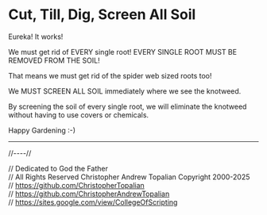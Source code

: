 # Cut, Till, Dig, Screen All Soil

Eureka! It works!

We must get rid of EVERY single root! EVERY SINGLE ROOT MUST BE REMOVED FROM THE SOIL!

That means we must get rid of the spider web sized roots too!

We MUST SCREEN ALL SOIL immediately where we see the knotweed.

By screening the soil of every single root, we will eliminate the knotweed without having to use covers or chemicals.

Happy Gardening :-)

---

//----//

// Dedicated to God the Father  
// All Rights Reserved Christopher Andrew Topalian Copyright 2000-2025  
// https://github.com/ChristopherTopalian  
// https://github.com/ChristopherAndrewTopalian  
// https://sites.google.com/view/CollegeOfScripting

